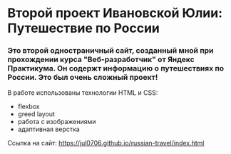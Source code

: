 # Второй проект Ивановской Юлии: Путешествие по России

### Это второй одностраничный сайт, созданный мной при прохождении курса "Веб-разработчик" от Яндекс Практикума. Он содержт информацию о путешествиях по России. Это был очень сложный проект!

В работе использованы технологии HTML и CSS:
 * flexbox
 * greed layout
 * работа с изображениями
 * адаптивная верстка

 Ссылка на сайт: https://jul0706.github.io/russian-travel/index.html 
